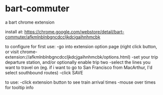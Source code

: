 # bart-commuter
a bart chrome extension 


install at: https://chrome.google.com/webstore/detail/bart-commuter/afkmlnblnbgncdccljkdcjgaihnhmcbk

to configure for first use:
-go into extension option page (right click button, or visit chrome-extension://afkmlnblnbgncdccljkdcjgaihnhmcbk/options.html)
-set your trip departure station, and/or optionally enable trip two
-select the lines you want to travel on (eg. if i want to go to San Francisco from MacArthur, I'd select southbound routes)
-click SAVE

to use:
-click extension button to see train arrival times
-mouse over times for tooltip info
